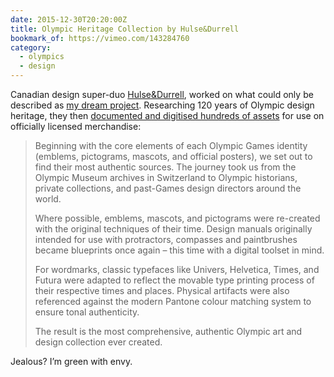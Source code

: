 ```yaml
---
date: 2015-12-30T20:20:00Z
title: Olympic Heritage Collection by Hulse&Durrell
bookmark_of: https://vimeo.com/143284760
category:
  - olympics
  - design
---
```


Canadian design super-duo [Hulse&Durrell][1], worked on what could only be described as [my dream project][2]. Researching 120 years of Olympic design heritage, they then [documented and digitised hundreds of assets][3] for use on officially licensed merchandise:

> Beginning with the core elements of each Olympic Games identity (emblems, pictograms, mascots, and official posters), we set out to find their most authentic sources. The journey took us from the Olympic Museum archives in Switzerland to Olympic historians, private collections, and past-Games design directors around the world.
>
> Where possible, emblems, mascots, and pictograms were re-created with the original techniques of their time. Design manuals originally intended for use with protractors, compasses and paintbrushes became blueprints once again – this time with a digital toolset in mind.
>
> For wordmarks, classic typefaces like Univers, Helvetica, Times, and Futura were adapted to reflect the movable type printing process of their respective times and places. Physical artifacts were also referenced against the modern Pantone colour matching system to ensure tonal authenticity.
>
> The result is the most comprehensive, authentic Olympic art and design collection ever created.

Jealous? I’m green with envy.

[1]: https://hulsedurrell.com
[2]: https://hulsedurrell.com/Olympic-Heritage
[3]: https://www.underconsideration.com/brandnew/archives/new_name_logo_and_identity_for_olympic_heritage_collection_by_hulsedurrell.php
